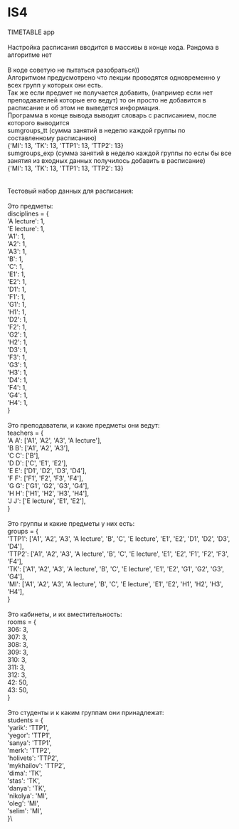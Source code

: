 # IS4

TIMETABLE app\
\
Настройка расписания вводится в массивы в конце кода.
Рандома в алгоритме нет\
\
В коде советую не пытаться разобраться))\
Алгоритмом предусмотрено что лекции проводятся одновременно у всех групп у которых они есть.\
Так же если предмет не получается добавить, (например если нет преподавателей которые его ведут) то он просто не добавится в расписание и об этом не выведется информация.\
Программа в конце вывода выводит словарь с расписанием, после которого выводится\
sumgroups_tt  (сумма занятий в неделю каждой группы по составленному расписанию)\
{'MI': 13, 'TK': 13, 'TTP1': 13, 'TTP2': 13}\
sumgroups_exp  (сумма занятий в неделю каждой группы по еслы бы все занятия из входных данных получилось добавить в расписание)\
{'MI': 13, 'TK': 13, 'TTP1': 13, 'TTP2': 13}\
\
\
Тестовый набор данных для расписания:\
\
Это предметы:\
disciplines = {\
    'A lecture': 1,\
    'E lecture': 1,\
    'A1': 1,\
    'A2': 1,\
    'A3': 1,\
    'B': 1,\
    'C': 1,\
    'E1': 1,\
    'E2': 1,\
    'D1': 1,\
    'F1': 1,\
    'G1': 1,\
    'H1': 1,\
    'D2': 1,\
    'F2': 1,\
    'G2': 1,\
    'H2': 1,\
    'D3': 1,\
    'F3': 1,\
    'G3': 1,\
    'H3': 1,\
    'D4': 1,\
    'F4': 1,\
    'G4': 1,\
    'H4': 1,\
}\
\
Это преподаватели, и какие предметы они ведут:\
teachers = {\
    'A A': ['A1', 'A2', 'A3', 'A lecture'],\
    'B B': ['A1', 'A2', 'A3'],\
    'C C': ['B'],\
    'D D': ['C', 'E1', 'E2'],\
    'E E': ['D1', 'D2', 'D3', 'D4'],\
    'F F': ['F1', 'F2', 'F3', 'F4'],\
    'G G': ['G1', 'G2', 'G3', 'G4'],\
    'H H': ['H1', 'H2', 'H3', 'H4'],\
    'J J': ['E lecture', 'E1', 'E2'],\
}\
\
Это группы и какие предметы у них есть:\
groups = {\
    'TTP1': ['A1', 'A2', 'A3', 'A lecture', 'B', 'C', 'E lecture', 'E1', 'E2', 'D1', 'D2', 'D3', 'D4'],\
    'TTP2': ['A1', 'A2', 'A3', 'A lecture', 'B', 'C', 'E lecture', 'E1', 'E2', 'F1', 'F2', 'F3', 'F4'],\
    'TK': ['A1', 'A2', 'A3', 'A lecture', 'B', 'C', 'E lecture', 'E1', 'E2', 'G1', 'G2', 'G3', 'G4'],\
    'MI': ['A1', 'A2', 'A3', 'A lecture', 'B', 'C', 'E lecture', 'E1', 'E2', 'H1', 'H2', 'H3', 'H4'],\
}\
\
Это кабинеты, и их вместительность:\
rooms = {\
    306: 3,\
    307: 3,\
    308: 3,\
    309: 3,\
    310: 3,\
    311: 3,\
    312: 3,\
    42: 50,\
    43: 50,\
}\
\
Это студенты и к каким группам они принадлежат:\
students = {\
    'yarik': 'TTP1',\
    'yegor': 'TTP1',\
    'sanya': 'TTP1',\
    'merk': 'TTP2',\
    'holivets': 'TTP2',\
    'mykhailov': 'TTP2',\
    'dima': 'TK',\
    'stas': 'TK',\
    'danya': 'TK',\
    'nikolya': 'MI',\
    'oleg': 'MI',\
    'selim': 'MI',\
}\
